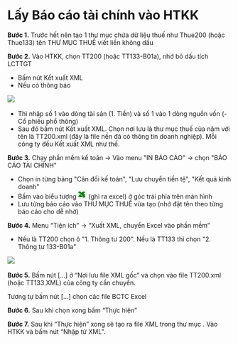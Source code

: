 # Lấy Báo cáo tài chính vào HTKK

**Bước 1.** Trước hết nên tạo 1 thư mục chứa dữ liệu thuế như Thue200 \(hoặc Thue133\) tên THƯ MỤC THUẾ viết liền không dấu

**Bước 2.** Vào HTKK, chọn TT200 \(hoặc TT133-B01a\), nhớ bỏ dấu tích LCTTGT

* Bấm nút Kết xuất XML
* Nếu có thông báo

![](https://phanmemnhatnam.com/wp-content/uploads/2018/03/3.png)

* Thì nhập số 1 vào dòng tài sản \(1. Tiền\) và số 1 vào 1 dòng nguồn vốn \(- Cổ phiếu phổ thông\)
* Sau đó bấm nút Kết xuất XML. Chọn nơi lưu là thư mục thuế của năm với tên là TT200.xml \(đây là file nền đã có thông tin doanh nghiệp\). Mỗi công ty đều Kết xuất XML như thế.

**Bước 3.** Chạy phần mềm kế toán -&gt; Vào menu "IN BÁO CÁO" -&gt; chọn "BÁO CÁO TÀI CHÍNH" 

* Chọn in từng bảng "Cân đối kế toán", "Lưu chuyển tiền tệ", "Kết quả kinh doanh" 
* Bấm vào biểu tượng   ![](../.gitbook/assets/image%20%286%29.png) \(ghi ra excel\) ở góc trái phía trên màn hình 
* Lưu từng báo cáo vào THƯ MỤC THUẾ vừa tạo \(nhớ đặt tên theo từng báo cáo cho dễ nhớ\)

**Bước 4.** Menu “Tiện ích” -&gt; “Xuất XML, chuyển Excel vào phần mềm”

* Nếu là TT200 chọn ô "1. Thông tư 200". Nếu là TT133 thì chọn "2. Thông tư 133-B01a"

![](https://phanmemnhatnam.com/wp-content/uploads/2018/03/3-1.png)

**Bước 5.** Bấm nút \[…\] ở “Nơi lưu file XML gốc” và chọn vào file TT200.xml \(hoặc TT133.XML\) của công ty cần chuyển.

Tương tự bấm nút \[…\] chọn các file BCTC Excel

**Bước 6.** Sau khi chọn xong bấm “Thực hiện”

**Bước 7.** Sau khi “Thực hiện” xong sẽ tạo ra file XML trong thư mục . Vào HTKK và bấm nút “Nhập từ XML”.



